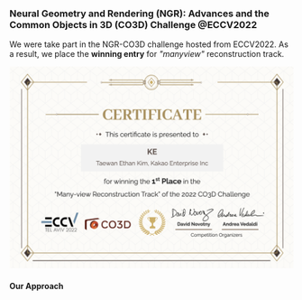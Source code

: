 ### Neural Geometry and Rendering (NGR): Advances and the Common Objects in 3D (CO3D) Challenge @ECCV2022

We were take part in the NGR-CO3D challenge hosted from ECCV2022. As a result, we place the **winning entry** for *"manyview"* reconstruction track. 

<p align="center">
<img src="https://raw.githubusercontent.com/taey16/taey16.github.io/main/assets/NGR_CO3D_ECCV2022/CO3D_Multiview_centificate.png" class="inline"/>
</p>

#### Our Approach
